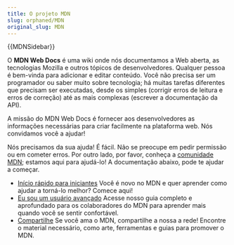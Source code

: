 ```yaml
---
title: O projeto MDN
slug: orphaned/MDN
original_slug: MDN
---
```


{{MDNSidebar}}

O **MDN Web Docs** é uma wiki onde nós documentamos a Web aberta, as tecnologias Mozilla e outros tópicos de desenvolvedores. Qualquer pessoa é bem-vinda para adicionar e editar conteúdo. Você não precisa ser um programador ou saber muito sobre tecnologia; há muitas tarefas diferentes que precisam ser executadas, desde os simples (corrigir erros de leitura e erros de correção) até as mais complexas (escrever a documentação da API).

A missão do MDN Web Docs é fornecer aos desenvolvedores as informações necessárias para criar facilmente na plataforma web. Nós convidamos você a ajudar!

Nós precisamos da sua ajuda! É fácil. Não se preocupe em pedir permissão ou em cometer erros. Por outro lado, por favor, conheça a [comunidade MDN](/pt-BR/docs/MDN/Comunidade); estamos aqui para ajudá-lo! A documentação abaixo, pode te ajudar a começar.

- [Início rápido para iniciantes](/pt-BR/docs/MDN/Primeiros_Passos) Você é novo no MDN e quer aprender como ajudar a torná-lo melhor? Comece aqui!
- [Eu sou um usuário avançado](/pt-BR/docs/MDN/Contribute) Acesse nosso guia completo e aprofundado para os colaboradores do MDN para aprender mais quando você se sentir confortável.
- [Compartilhe](/pt-BR/docs/MDN/Promote) Se você ama o MDN, compartilhe a nossa a rede! Encontre o material necessário, como arte, ferramentas e guias para promover o MDN.
